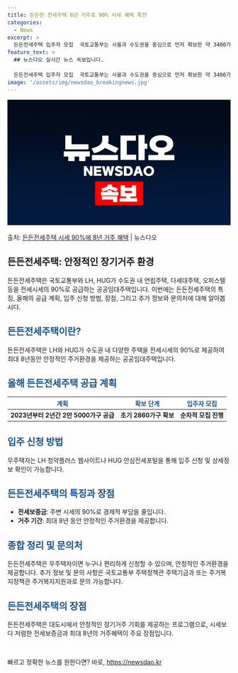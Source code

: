 ```yaml
---
title: 든든한 전세주택 8년 거주로 90% 시세 혜택 특전
categories:
  - News
excerpt: >
  든든전세주택 입주자 모집  국토교통부는 서울과 수도권을 중심으로 먼저 확보한 약 3400가구에 대해 오는 2…
feature_text: >
  ## 뉴스다오 실시간 뉴스 속보입니다.

  든든전세주택 입주자 모집  국토교통부는 서울과 수도권을 중심으로 먼저 확보한 약 3400가구에 대해 오는 2…
image: '/assets/img/newsdao_breakingnews.jpg'
---
```


![뉴스다오 속보](/assets/img/newsdao_breakingnews.jpg)

<p>출처: <a href="https://newsdao.kr/4288" rel="dofollow">든든전세주택 시세 90%에 8년 거주 혜택</a> | 뉴스다오</p>

<h2 data-ke-size="size26">든든전세주택: 안정적인 장기거주 환경</h2>
<p data-ke-size="size16">든든전세주택은 국토교통부와 LH, HUG가 수도권 내 연립주택, 다세대주택, 오피스텔 등을 전세시세의 90%로 공급하는 공공임대주택입니다. 이번에는 든든전세주택의 특징, 올해의 공급 계획, 입주 신청 방법, 장점, 그리고 추가 정보와 문의처에 대해 알아봅시다. </p>

<h2 data-ke-size="size23"><b><span style="color: #1a5490;">든든전세주택이란?</span></b></h2>
<p>든든전세주택은 LH와 HUG가 수도권 내 다양한 주택을 전세시세의 90%로 제공하여 최대 8년동안 안정적인 주거환경을 제공하는 공공임대주택입니다.</p>

<h2 data-ke-size="size23"><b><span style="color: #1a5490;">올해 든든전세주택 공급 계획</span></b></h2>
<table>
<thead>
<tr>
<th><b><span style="color: #1a5490;">계획</span></b></th>
<th><b><span style="color: #1a5490;">확보 단계</span></b></th>
<th><b><span style="color: #1a5490;">입주자 모집</span></b></th>
</tr>
</thead>
<tbody>
<tr>
<td style="text-align: center; height: 17px;"><b>2023년부터 2년간 2만 5000가구 공급</b></td>
<td style="text-align: center; height: 17px;"><b>초기 2860가구 확보</b></td>
<td style="text-align: center; height: 17px;"><b>순차적 모집 진행</b></td>
</tr>
</tbody>
</table>

<h2 data-ke-size="size23"><b><span style="color: #1a5490;">입주 신청 방법</span></b></h2>
<p>무주택자는 LH 청약플러스 웹사이트나 HUG 안심전세포털을 통해 입주 신청 및 상세정보 확인이 가능합니다.</p>

<h2 data-ke-size="size23"><b><span style="color: #1a5490;">든든전세주택의 특징과 장점</span></b></h2>
<ul>
<li><b>전세보증금</b>: 주변 시세의 90%로 경제적 부담을 줄입니다.</li>
<li><b>거주 기간</b>: 최대 8년 동안 안정적인 주거환경을 제공합니다.</li>
</ul>

<h2 data-ke-size="size23"><b><span style="color: #1a5490;">종합 정리 및 문의처</span></b></h2>
<p>든든전세주택은 무주택자이면 누구나 편리하게 신청할 수 있으며, 안정적인 주거환경을 제공합니다. 추가 정보 및 문의 사항은 국토교통부 주택정책관 주택기금과 또는 주거복지정책관 주거복지지원과로 문의 가능합니다.</p>

<h2 data-ke-size="size23"><b><span style="color: #1a5490;">든든전세주택의 장점</span></b></h2>
<p>든든전세주택은 대도시에서 안정적인 장기거주 기회를 제공하는 프로그램으로, 시세보다 저렴한 전세보증금과 최대 8년의 거주혜택이 주요 장점입니다.</p>

<p data-ke-size="size16">&nbsp;</p> 

빠르고 정확한 뉴스를 원한다면? 바로, <a href="https://newsdao.kr" rel="dofollow">https://newsdao.kr</a>


